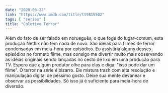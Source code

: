 ```yaml
---
date: "2020-03-22"
link: "https://www.imdb.com/title/tt9815502"
tags: [ "series" ]
title: "Coletivo Terror"
---
```

Além do fato de ser falado em norueguês, o que foge do lugar-comum, esta produção Netflix não tem nada de novo. São ideias para filmes de terror condensadas em meia-hora por episódios. Eu assistiria alguns desses episódios no formato filme, mas consigo me divertir muito mais observando as ideias originais sendo lançadas no cesto de lixo em uma produção para TV. Espero que algum produtor olhe para elas e diga: "isso pode dar um filme". O terror na série é bizarro. Ele mistura trash com alta resolução e manipulação digital de péssimo gosto. Deixe sua mente devanear e observar as possibilidades. Só isso já é suficiente para meia-hora de diversão.
